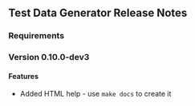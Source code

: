 ## Test Data Generator Release Notes

### Requirements

### Version 0.10.0-dev3
#### Features
* Added HTML help - use `make docs` to create it
